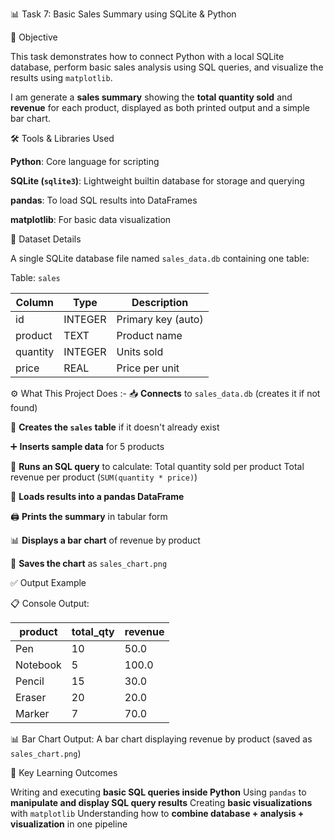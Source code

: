 📊 Task 7: Basic Sales Summary using SQLite & Python

📌 Objective

This task demonstrates how to connect Python with a local SQLite database, perform basic sales analysis using SQL queries, and visualize the results using `matplotlib`.

I am generate a **sales summary** showing the **total quantity sold** and **revenue** for each product, displayed as both printed output and a simple bar chart.


🛠️ Tools & Libraries Used

   **Python**: Core language for scripting
   
   **SQLite (`sqlite3`)**: Lightweight builtin database for storage and querying
   
   **pandas**: To load SQL results into DataFrames
   
   **matplotlib**: For basic data visualization


📁 Dataset Details

  A single SQLite database file named `sales_data.db` containing one table:
  
 Table: `sales`

  | Column   | Type    | Description            |
  |----------|---------|------------------------|
  | id       | INTEGER | Primary key (auto)     |
  | product  | TEXT    | Product name           |
  | quantity | INTEGER | Units sold             |
  | price    | REAL    | Price per unit         |  


⚙️ What This Project Does :-
   📥 **Connects** to `sales_data.db` (creates it if not found)
   
   🧱 **Creates the `sales` table** if it doesn't already exist
   
   ➕ **Inserts sample data** for 5 products
   
   🧮 **Runs an SQL query** to calculate:
     Total quantity sold per product
     Total revenue per product (`SUM(quantity * price)`)
     
   🐼 **Loads results into a pandas DataFrame**
   
   🖨️ **Prints the summary** in tabular form
   
   📊 **Displays a bar chart** of revenue by product
   
   💾 **Saves the chart** as `sales_chart.png`


✅ Output Example

 📋 Console Output:

  | product  | total_qty | revenue |
  |----------|-----------|---------|
  | Pen      | 10        | 50.0    |
  | Notebook | 5         | 100.0   |
  | Pencil   | 15        | 30.0    |
  | Eraser   | 20        | 20.0    |
  | Marker   | 7         | 70.0    |
 
 
 📊 Bar Chart Output:
 A bar chart displaying revenue by product (saved as `sales_chart.png`)


🧠 Key Learning Outcomes

 Writing and executing **basic SQL queries inside Python**
 Using `pandas` to **manipulate and display SQL query results**
 Creating **basic visualizations** with `matplotlib`
 Understanding how to **combine database + analysis + visualization** in one pipeline

